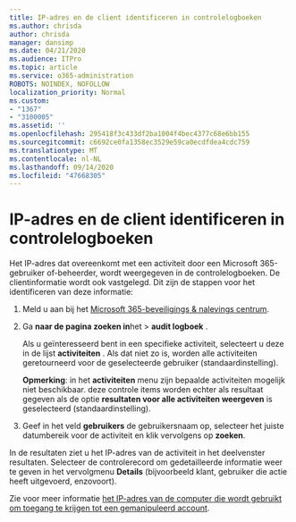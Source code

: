```yaml
---
title: IP-adres en de client identificeren in controlelogboeken
ms.author: chrisda
author: chrisda
manager: dansimp
ms.date: 04/21/2020
ms.audience: ITPro
ms.topic: article
ms.service: o365-administration
ROBOTS: NOINDEX, NOFOLLOW
localization_priority: Normal
ms.custom:
- "1367"
- "3100005"
ms.assetid: ''
ms.openlocfilehash: 295418f3c433df2ba1004f4bec4377c68e6bb155
ms.sourcegitcommit: c6692ce0fa1358ec3529e59ca0ecdfdea4cdc759
ms.translationtype: MT
ms.contentlocale: nl-NL
ms.lasthandoff: 09/14/2020
ms.locfileid: "47668305"
---
```

# <a name="identify-ip-address-and-client-in-audit-logs"></a>IP-adres en de client identificeren in controlelogboeken

Het IP-adres dat overeenkomt met een activiteit door een Microsoft 365-gebruiker of-beheerder, wordt weergegeven in de controlelogboeken. De clientinformatie wordt ook vastgelegd. Dit zijn de stappen voor het identificeren van deze informatie:

1. Meld u aan bij het [Microsoft 365-beveiligings & nalevings centrum](https://protection.office.com/).

2. Ga **naar de pagina zoeken in**het  >  **audit logboek** .

   Als u geïnteresseerd bent in een specifieke activiteit, selecteert u deze in de lijst **activiteiten** . Als dat niet zo is, worden alle activiteiten geretourneerd voor de geselecteerde gebruiker (standaardinstelling).

   **Opmerking**: in het **activiteiten** menu zijn bepaalde activiteiten mogelijk niet beschikbaar. deze controle items worden echter als resultaat gegeven als de optie **resultaten voor alle activiteiten weergeven** is geselecteerd (standaardinstelling).

3. Geef in het veld **gebruikers** de gebruikersnaam op, selecteer het juiste datumbereik voor de activiteit en klik vervolgens op **zoeken**.

In de resultaten ziet u het IP-adres van de activiteit in het deelvenster resultaten. Selecteer de controlerecord om gedetailleerde informatie weer te geven in het vervolgmenu **Details** (bijvoorbeeld klant, gebruiker die actie heeft uitgevoerd, enzovoort).

Zie voor meer informatie [het IP-adres van de computer die wordt gebruikt om toegang te krijgen tot een gemanipuleerd account](https://docs.microsoft.com/microsoft-365/compliance/auditing-troubleshooting-scenarios#find-the-ip-address-of-the-computer-used-to-access-a-compromised-account).
